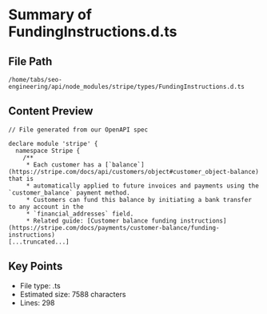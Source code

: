 # Summary of FundingInstructions.d.ts
  
## File Path
`/home/tabs/seo-engineering/api/node_modules/stripe/types/FundingInstructions.d.ts`

## Content Preview
```
// File generated from our OpenAPI spec

declare module 'stripe' {
  namespace Stripe {
    /**
     * Each customer has a [`balance`](https://stripe.com/docs/api/customers/object#customer_object-balance) that is
     * automatically applied to future invoices and payments using the `customer_balance` payment method.
     * Customers can fund this balance by initiating a bank transfer to any account in the
     * `financial_addresses` field.
     * Related guide: [Customer balance funding instructions](https://stripe.com/docs/payments/customer-balance/funding-instructions)
[...truncated...]
```

## Key Points
- File type: .ts
- Estimated size: 7588 characters
- Lines: 298
